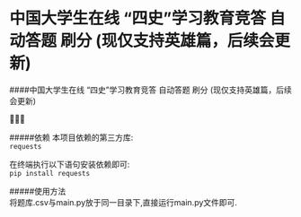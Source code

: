# 中国大学生在线 “四史”学习教育竞答 自动答题 刷分 (现仅支持英雄篇，后续会更新)  

####中国大学生在线 “四史”学习教育竞答 自动答题 刷分 (现仅支持英雄篇，后续会更新)  

🥰🥰🥰

#####依赖
本项目依赖的第三方库:  
`requests`  

在终端执行以下语句安装依赖即可:  
`pip install requests`  

#####使用方法  
将题库.csv与main.py放于同一目录下,直接运行main.py文件即可.

